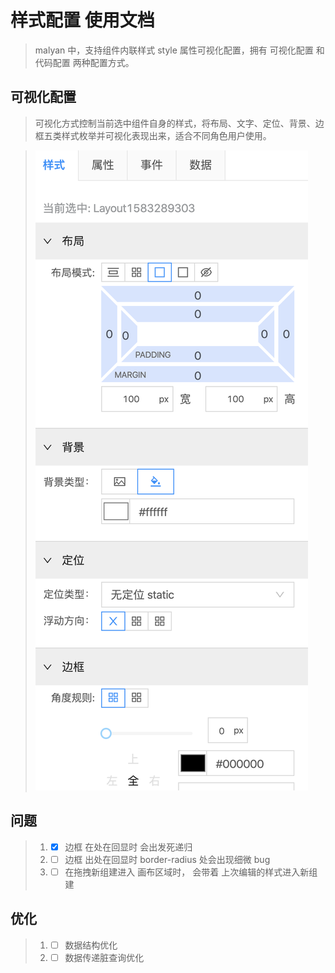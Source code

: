 <!--
 * @abstract: JianJie
 * @version: 0.0.1
 * @Author: bhabgs
 * @Date: 2020-03-04 10:05:41
 * @LastEditors: bhabgs
 * @LastEditTime: 2020-03-04 11:03:47
 -->

# 样式配置 使用文档

> malyan 中，支持组件内联样式 style 属性可视化配置，拥有 可视化配置 和 代码配置 两种配置方式。

## 可视化配置

> 可视化方式控制当前选中组件自身的样式，将布局、文字、定位、背景、边框五类样式枚举并可视化表现出来，适合不同角色用户使用。

> ![cmd-markdown-logo](./example.png)

## 问题

> 1. - [x] 边框 在处在回显时 会出发死递归
> 2. - [ ] 边框 出处在回显时 border-radius 处会出现细微 bug
> 3. - [ ] 在拖拽新组建进入 画布区域时， 会带着 上次编辑的样式进入新组建

## 优化

> 1. - [ ] 数据结构优化
> 2. - [ ] 数据传递脏查询优化
